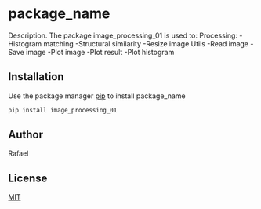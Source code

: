 # package_name

Description. 
The package image_processing_01 is used to:
	Processing:
		-Histogram matching
		-Structural similarity
		-Resize image
	Utils
		-Read image
		-Save image
		-Plot image
		-Plot result
		-Plot histogram
## Installation

Use the package manager [pip](https://pip.pypa.io/en/stable/) to install package_name

```bash
pip install image_processing_01
```

## Author
Rafael

## License
[MIT](https://choosealicense.com/licenses/mit/)